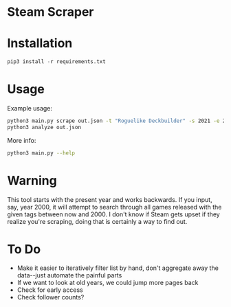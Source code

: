 # Steam Scraper

# Installation

```py
pip3 install -r requirements.txt
```

# Usage

Example usage:
```sh
python3 main.py scrape out.json -t "Roguelike Deckbuilder" -s 2021 -e 2021
python3 analyze out.json
```

More info:
```sh
python3 main.py --help
```

# Warning

This tool starts with the present year and works backwards. If you input, say, year 2000, it will
attempt to search through all games released with the given tags between now and 2000. I don't know
if Steam gets upset if they realize you're scraping, doing that is certainly a way to find out.



# To Do

- Make it easier to iteratively filter list by hand, don't aggregate away the data--just automate
  the painful parts
- If we want to look at old years, we could jump more pages back
- Check for early access
- Check follower counts?
